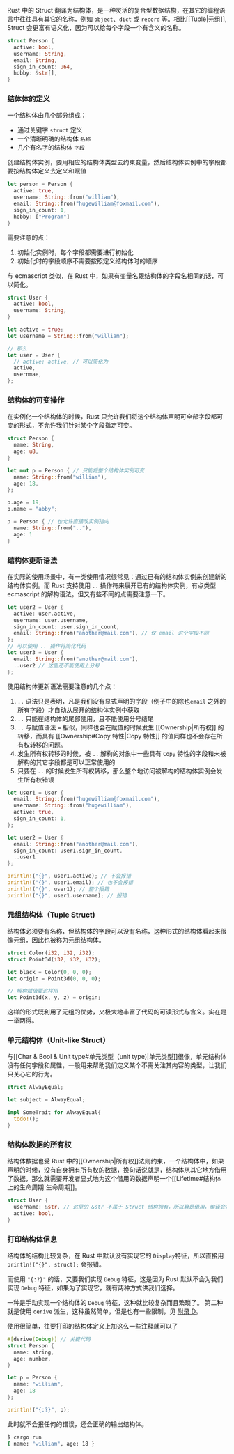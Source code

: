 Rust 中的 Struct 翻译为结构体，是一种灵活的复合型数据结构，在其它的编程语言中往往具有其它的名称，例如 `object`、`dict` 或 `record` 等。相比[[Tuple|元组]], Struct 会更富有语义化，因为可以给每个字段一个有含义的名称。

```Rust
struct Person {
  active: bool,
  username: String,
  email: String,
  sign_in_count: u64,
  hobby: &str[],
}
```

### 结体体的定义

一个结构体由几个部分组成：

- 通过关键字 `struct` 定义
- 一个清晰明确的结构体 `名称`
- 几个有名字的结构体 `字段`

创建结构体实例，要用相应的结构体类型去约束变量，然后结构体实例中的字段都要按结构体定义去定义和赋值

```Rust
let person = Person {
  active: true,
  username: String::from("william"),
  email: String::from("hugewilliam@foxmail.com"),
  sign_in_count: 1,
  hobby: ["Program"]
}
```

需要注意的点：

1. 初始化实例时，每个字段都需要进行初始化
2. 初始化时的字段顺序不需要按照定义结构体时的顺序

与 ecmascript 类似，在 Rust 中，如果有变量名跟结构体的字段名相同的话，可以简化。

```Rust
struct User {
  active: bool,
  username: String,
}

let active = true;
let username = String::from("william");

// 那么
let user = User {
  // active: active, // 可以简化为
  active,
  usernmae,
};
```

### 结构体的可变操作

在实例化一个结构体的时候，Rust 只允许我们将这个结构体声明可全部字段都可变的形式，不允许我们针对某个字段指定可变。

```Rust
struct Person {
  name: String,
  age: u8,
}

let mut p = Person { // 只能将整个结构体实例可变
  name: String::from("william"),
  age: 18,
};

p.age = 19;
p.name = "abby";

p = Person { // 也允许直接改实例指向
  name: String::from(".."),
  age: 1
}
```

### 结构体更新语法

在实际的使用场景中，有一类使用情况很常见：通过已有的结构体实例来创建新的结构体实例。而 Rust 支持使用 `..` 操作符来展开已有的结构体实例，有点类型 ecmascript 的解构语法。但又有些不同的点需要注意一下。

```Rust
let user2 = User {
  active: user.active,
  username: user.username,
  sign_in_count: user.sign_in_count,
  email: String::from("another@mail.com"), // 仅 email 这个字段不同
};
// 可以使用 .. 操作符简化代码
let user3 = User {
  email: String::from("another@mail.com"),
  ..user2 // 这里还不能使用上分号
};
```

使用结构体更新语法需要注意的几个点：

1. `..` 语法只是表明，凡是我们没有显式声明的字段（例子中的除也`email` 之外的所有字段）才自动从展开的结构体实例中获取
2. `..` 只能在结构体的尾部使用，且不能使用分号结尾
3. `..` 与赋值语法 `=` 相似，同样也会在赋值的时候发生 [[Ownership|所有权]] 的转移，而具有 [[Ownership#Copy 特性|Copy 特性]] 的值同样也不会存在所有权转移的问题。
4. 发生所有权转移的时候，被 `..` 解构的对象中一些具有 `Copy` 特性的字段和未被解构的其它字段都是可以正常使用的
5. 只要在 `..` 的时候发生所有权转移，那么整个地访问被解构的结构体实例会发生所有权错误

```Rust
let user1 = User {
  email: String::from("hugewilliam@foxmail.com"),
  username: String::from("hugewilliam"),
  active: true,
  sign_in_count: 1,
};

let user2 = User {
  email: String::from("another@mail.com"),
  sign_in_count: user1.sign_in_count,
  ..user1
};

println!("{}", user1.active); // 不会报错
println!("{}", user1.email); // 也不会报错
println!("{}", user1); // 整个报错
println!("{}", user1.username); // 报错

```

### 元组结构体（Tuple Struct)

结构体必须要有名称，但结构体的字段可以没有名称，这种形式的结构体看起来很像元组，因此也被称为元组结构体。

```Rust
struct Color(i32, i32, i32);
struct Point3d(i32, i32, i32);

let black = Color(0, 0, 0);
let origin = Point3d(0, 0, 0);

// 解构赋值要这样用
let Point3d(x, y, z) = origin;
```

这样的形式既利用了元组的优势，又极大地丰富了代码的可读形式与含义。实在是一举两得。

### 单元结构体（Unit-like Struct）

与[[Char & Bool & Unit type#单元类型（unit type)|单元类型]]很像，单元结构体没有任何字段和属性，一般用来帮助我们定义某个不需关注其内容的类型，让我们只关心它的行为。

```Rust
struct AlwayEqual;

let subject = AlwayEqual;

impl SomeTrait for AlwayEqual{
  todo!();
}
```

### 结构体数据的所有权

结构体数据也受 Rust 中的[[Ownership|所有权]]法则约束，一个结构体中，如果声明的时候，没有自身拥有所有权的数据，换句话说就是，结构体从其它地方借用了数据，那么就需要开发者显式地为这个借用的数据声明一个[[Lifetime#结构体上的生命周期|生命周期]]。

```Rust
struct User {
  username: &str, // 这里的 &str 不属于 Struct 结构拥有，所以算是借用，编译会报错：这里需要一个生命周期
  active: bool,
}
```

### 打印结构体信息

结构体的结构比较复杂，在 Rust 中默认没有实现它的 `Display`特征，所以直接用 `println!("{}", struct);` 会报错。

而使用 `"{:?}"` 的话，又要我们实现 `Debug` 特征，这是因为 Rust 默认不会为我们实现 `Debug` 特征，如果为了实现它，就有两种方式供我们选择。

一种是手动实现一个结构体的 `Debug` 特征，这种就比较复杂而且繁琐了。
第二种就是使用 `derive` 派生，这种虽然简单，但是也有一些限制，见 [附录 D](https://course.rs/appendix/derive.html)。

使用很简单，往要打印的结构体定义上加这么一些注释就可以了

```Rust
#[derive(Debug)] // 关键代码
struct Person {
  name: string,
  age: number,
}

let p = Person {
  name: "william",
  age: 18
};

println!("{:?}", p);
```

此时就不会报任何的错误，还会正确的输出结构体。

```bash
$ cargo run
{ name: "william", age: 18 }
```
